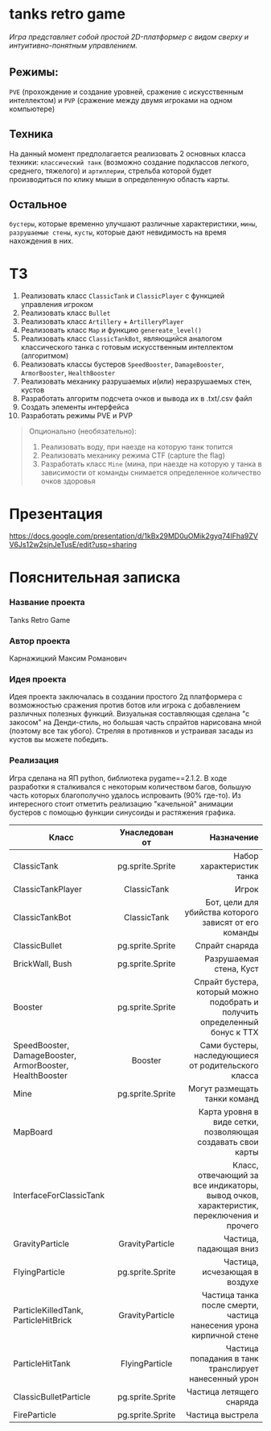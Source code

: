 # tanks retro game
###### Игра представляет собой простой 2D-платформер с видом сверху и интуитивно-понятным управлением.
## Режимы:
`PVE` (прохождение и создание уровней, сражение с искусственным интеллектом) и `PVP` (сражение между двумя игроками на одном компьютере)
## Техника
На данный момент предполагается реализовать 2 основных класса техники: `классический танк` (возможно создание подклассов легкого, среднего, тяжелого) и `артиллерии`, стрельба которой будет производиться по клику мыши в определенную область карты.
## Остальное
`бустеры`, которые временно улучшают различные характеристики, `мины`, `разрушаемые стены`, `кусты`, которые дают невидимость на время нахождения в них.

# ТЗ
1) Реализовать класс `ClassicTank` и `ClassicPlayer` с функцией управления игроком
2) Реализовать класс `Bullet`
3) Реализовать класс `Artillery` + `ArtilleryPlayer`
4) Реализовать класс `Map` и функцию `genereate_level()`
5) Реализовать класс `ClassicTankBot`, являющийся аналогом классического танка с готовым искусственным интеллектом (алгоритмом)
6) Реализовать классы бустеров `SpeedBooster`, `DamageBooster`, `ArmorBooster`, `HealthBooster`
7) Реализовать механику разрушаемых и(или) неразрушаемых стен, кустов
8) Разработать алгоритм подсчета очков и вывода их в .txt/.csv файл
9) Создать элементы интерфейса
10) Разработать режимы PVE и PVP
> Опционально (необязательно):
> 1) Реализовать воду, при наезде на которую танк топится
> 2) Реализовать механику режима CTF (capture the flag)
> 3) Разработать класс `Mine` (мина, при наезде на которую у танка в зависимости от команды снимается определенное количество очков здоровья

# Презентация
https://docs.google.com/presentation/d/1kBx29MD0uOMik2gyq74IFha9ZVV6Js12w2sjnJeTusE/edit?usp=sharing
# Пояснительная записка
### Название проекта
Tanks Retro Game
### Автор проекта
Карнажицкий Максим Романович
### Идея проекта
Идея проекта заключалась в создании простого 2д платформера с возможностью сражения против ботов или игрока с добавлением различных полезных функций.
Визуальная составляющая сделана "с закосом" на Денди-стиль, но большая часть спрайтов нарисована мной (поэтому все так убого).
Стреляя в противнков и устраивая засады из кустов вы можете победить.
### Реализация
Игра сделана на ЯП python, библиотека pygame==2.1.2.
В ходе разработки я сталкивался с некоторым количеством багов, большую часть которых благополучно удалось испроваить (90% где-то).
Из интересного стоит отметить реализацию "качельной" анимации бустеров с помощью функции синусоиды и растяжения графика.

| Класс         | Унаследован от     | Назначение |
| ------------- |:---------------------:| -----:|
| ClassicTank     | pg.sprite.Sprite   | Набор характеристик танка |
| ClassicTankPlayer    | ClassicTank |   Игрок |
| ClassicTankBot | ClassicTank       |    Бот, цели для убийства которого зависят от его команды |
| ClassicBullet| pg.sprite.Sprite | Спрайт снаряда |
| BrickWall, Bush  | pg.sprite.Sprite| Разрушаемая стена, Куст 
| Booster| pg.sprite.Sprite| Спрайт бустера, который можно подобрать и получить определенный бонус к ТТХ|
| SpeedBooster, DamageBooster, ArmorBooster, HealthBooster| Booster| Сами бустеры, наследующиеся от родительского класса|
|Mine | pg.sprite.Sprite|Могут размещать танки команд|
|MapBoard | | Карта уровня в виде сетки, позволяющая создавать свои карты|
|InterfaceForClassicTank| |Класс, отвечающий за все индикаторы, вывод очков, характеристик, переключения и прочего |
| GravityParticle| GravityParticle| Частица, падающая вниз|
| FlyingParticle|pg.sprite.Sprite | Частица, исчезающая в воздухе|
| ParticleKilledTank, ParticleHitBrick| GravityParticle| Частица танка после смерти, частица нанесения урона кирпичной стене|
| ParticleHitTank| FlyingParticle| Частица попадания в танк транслирует нанесенный урон|
| ClassicBulletParticle| pg.sprite.Sprite| Частица летящего снаряда| 
| FireParticle| pg.sprite.Sprite| Частица выстрела|
